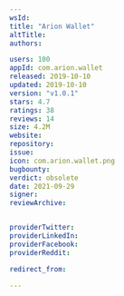 ```yaml
---
wsId: 
title: "Arion Wallet"
altTitle: 
authors:

users: 100
appId: com.arion.wallet
released: 2019-10-10
updated: 2019-10-10
version: "v1.0.1"
stars: 4.7
ratings: 38
reviews: 14
size: 4.2M
website: 
repository: 
issue: 
icon: com.arion.wallet.png
bugbounty: 
verdict: obsolete
date: 2021-09-29
signer: 
reviewArchive:


providerTwitter: 
providerLinkedIn: 
providerFacebook: 
providerReddit: 

redirect_from:

---
```




